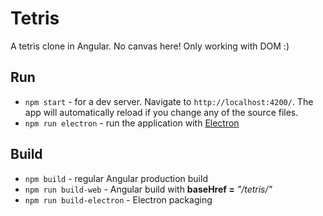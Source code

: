# Tetris

A tetris clone in Angular. No canvas here! Only working with DOM :)

## Run
- `npm start` - for a dev server. Navigate to `http://localhost:4200/`. The app will automatically reload if you change any of the source files.
- `npm run electron` - run the application with [Electron](https://electronjs.org/)

## Build
- `npm build` - regular Angular production build
- `npm run build-web` - Angular build with __baseHref =__ _"/tetris/"_
- `npm run build-electron` - Electron packaging
